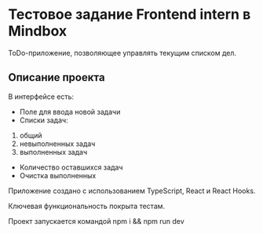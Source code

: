 # Тестовое задание Frontend intern в Mindbox 

ToDo-приложение, позволяющее управлять текущим списком дел.

## Описание проекта

В интерфейсе есть:
- Поле для ввода новой задачи
- Списки задач:
1. общий
2. невыполненных задач
3. выполненных задач
- Количество оставшихся задач
- Очистка выполненных

Приложение создано с использованием TypeScript, React и React Hooks.

Ключевая функциональность покрыта тестам.

Проект запускается командой npm i && npm run dev
